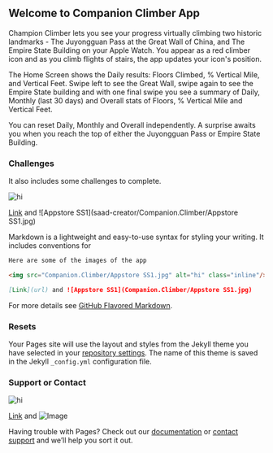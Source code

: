 ## Welcome to Companion Climber App

Champion Climber lets you see your progress virtually climbing two historic landmarks - The Juyongguan Pass at the Great Wall of China, and The Empire State Building on your Apple Watch. You appear as a red climber icon and as you climb flights of stairs, the app updates your icon's position.

The Home Screen shows the Daily results: Floors Climbed, % Vertical Mile, and Vertical Feet. Swipe left to see the Great Wall, swipe again to see the Empire State building and with one final swipe you see a summary of Daily, Monthly (last 30 days) and Overall stats of Floors, % Vertical Mile and Vertical Feet.

You can reset Daily, Monthly and Overall independently. A surprise awaits you when you reach the top of either the Juyongguan Pass or Empire State Building.

### Challenges

  It also includes some challenges to complete.


<img src="Companion.Climber/Appstore SS1.jpg" alt="hi" class="inline"/>

[Link](url) and ![Appstore SS1](saad-creator/Companion.Climber/Appstore SS1.jpg)

Markdown is a lightweight and easy-to-use syntax for styling your writing. It includes conventions for

```markdown
Here are some of the images of the app

<img src="Companion.Climber/Appstore SS1.jpg" alt="hi" class="inline"/>

[Link](url) and ![Appstore SS1](Companion.Climber/Appstore SS1.jpg)
```

For more details see [GitHub Flavored Markdown](https://guides.github.com/features/mastering-markdown/).

### Resets

Your Pages site will use the layout and styles from the Jekyll theme you have selected in your [repository settings](https://github.com/saad-creator/Companion-Climber/settings/pages). The name of this theme is saved in the Jekyll `_config.yml` configuration file.

### Support or Contact


<img src="Companion.Climber/Appstore SS1.jpg" alt="hi" class="inline"/>


[Link](url) and ![Image](https://github.com/saad-creator/Companion.Climber/blob/main/Appstore%20SS1.jpg)

Having trouble with Pages? Check out our [documentation](https://docs.github.com/categories/github-pages-basics/) or [contact support](https://support.github.com/contact) and we’ll help you sort it out.
